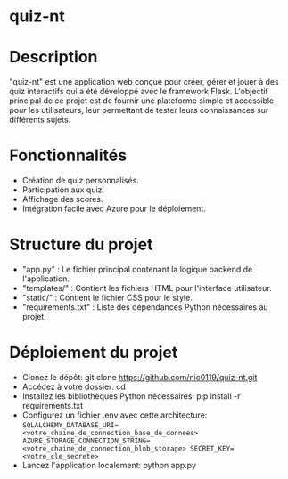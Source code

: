 # quiz-nt

# Description

  "quiz-nt" est une application web conçue pour créer, gérer et jouer à des quiz interactifs qui a été développé avec le framework Flask.
  L'objectif principal de ce projet est de fournir une plateforme simple et accessible pour les utilisateurs, leur permettant de tester leurs connaissances sur différents sujets.

# Fonctionnalités

  - Création de quiz personnalisés.
  - Participation aux quiz.
  - Affichage des scores.
  - Intégration facile avec Azure pour le déploiement.

# Structure du projet

  - "app.py" : Le fichier principal contenant la logique backend de l'application.
  - "templates/" : Contient les fichiers HTML pour l'interface utilisateur.
  - "static/" : Contient le fichier CSS pour le style.
  - "requirements.txt" : Liste des dépendances Python nécessaires au projet.


# Déploiement du projet

  - Clonez le dépôt: git clone https://github.com/nic0119/quiz-nt.git
  - Accédez à votre dossier: cd <nom-de-votre-dossier>
  - Installez les bibliothèques Python nécessaires: pip install -r requirements.txt
  - Configurez un fichier .env avec cette architecture:
        ```
        SQLALCHEMY_DATABASE_URI=<votre_chaine_de_connection_base_de_donnees>
        AZURE_STORAGE_CONNECTION_STRING=<votre_chaine_de_connection_blob_storage>
        SECRET_KEY=<votre_cle_secrete>
        ```
  - Lancez l'application localement: python app.py
